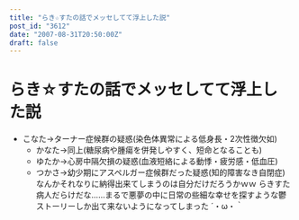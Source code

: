 ```yaml
---
title: "らき☆すたの話でメッセしてて浮上した説"
post_id: "3612"
date: "2007-08-31T20:50:00Z"
draft: false
---
```


# らき☆すたの話でメッセしてて浮上した説

* こなた→ターナー症候群の疑惑(染色体異常による低身長・2次性徴欠如)
  * かなた→同上(糖尿病や腫瘍を併発しやすく、短命となることも)
  * ゆたか→心房中隔欠損の疑惑(血液短絡による動悸・疲労感・低血圧)
  * つかさ→幼少期にアスペルガー症候群だった疑惑(知的障害なき自閉症)
なんかそれなりに納得出来てしまうのは自分だけだろうかｗｗ らきすた病人だらけだな……まるで悪夢の中に日常の些細な幸せを探すような鬱ストーリーしか出て来ないようになってしまった ´・ω・｀
